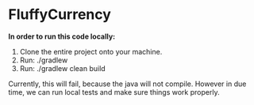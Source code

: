 # **FluffyCurrency**


**In order to run this code locally:**
1. Clone the entire project onto your machine. 
3. Run: ./gradlew
2. Run: ./gradlew clean build

Currently, this will fail, because the java will not compile.  However in due time, we can run local tests and make sure things work properly. 
